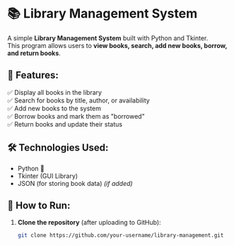 # 📚 Library Management System

A simple **Library Management System** built with Python and Tkinter.  
This program allows users to **view books, search, add new books, borrow, and return books**.

## 🎯 Features:
✅ Display all books in the library  
✅ Search for books by title, author, or availability  
✅ Add new books to the system  
✅ Borrow books and mark them as "borrowed"  
✅ Return books and update their status  

## 🛠️ Technologies Used:
- Python 🐍
- Tkinter (GUI Library)
- JSON (for storing book data) *(if added)*

## 🚀 How to Run:
1. **Clone the repository** (after uploading to GitHub):  
   ```bash
   git clone https://github.com/your-username/library-management.git
